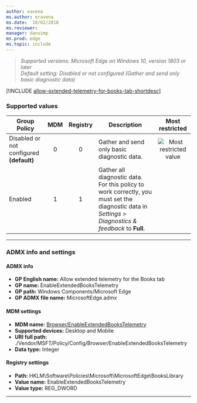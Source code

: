 ```yaml
---
author: eavena
ms.author: eravena
ms.date:  10/02/2018
ms.reviewer: 
manager: dansimp
ms.prod: edge
ms.topic: include
---
```


<!-- ## Allow extended telemetry for the Books tab -->
>*Supported versions: Microsoft Edge on Windows 10, version 1803 or later*<br>
>*Default setting:  Disabled or not configured (Gather and send only basic diagnostic data)*

[!INCLUDE [allow-extended-telemetry-for-books-tab-shortdesc](../shortdesc/allow-extended-telemetry-for-books-tab-shortdesc.md)]

### Supported values

|                Group Policy                 | MDM | Registry |                                                                     Description                                                                     |                 Most restricted                  |
|---------------------------------------------|:---:|:--------:|-----------------------------------------------------------------------------------------------------------------------------------------------------|:------------------------------------------------:|
| Disabled or not configured<br>**(default)** |  0  |    0     |                                                     Gather and send only basic diagnostic data.                                                     | ![Most restricted value](/images/check-gn.png) |
|                   Enabled                   |  1  |    1     | Gather all diagnostic data. For this policy to work correctly, you must set the diagnostic data in *Settings > Diagnostics & feedback* to **Full**. |                                                  |

---

### ADMX info and settings

#### ADMX info
- **GP English name:** Allow extended telemetry for the Books tab
- **GP name:** EnableExtendedBooksTelemetry
- **GP path:** Windows Components/Microsoft Edge
- **GP ADMX file name:** MicrosoftEdge.admx

#### MDM settings
- **MDM name:** [Browser/EnableExtendedBooksTelemetry](https://docs.microsoft.com/windows/client-management/mdm/policy-csp-browser#browser-enableextendedbookstelemetry)
- **Supported devices:** Desktop and Mobile
- **URI full path:** ./Vendor/MSFT/Policy/Config/Browser/EnableExtendedBooksTelemetry
- **Data type:** Integer

#### Registry settings
- **Path:** HKLM\\Software\\Policies\\Microsoft\\MicrosoftEdge\\BooksLibrary
- **Value name:** EnableExtendedBooksTelemetry
- **Value type:** REG_DWORD


<hr>
